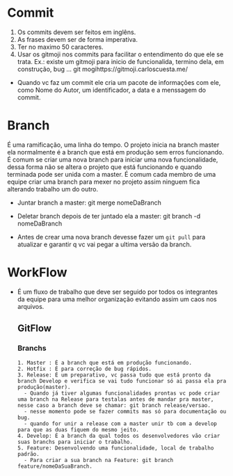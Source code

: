 # Commit

1. Os commits devem ser feitos em inglêns.
2. As frases devem ser de forma imperativa.
3. Ter no maximo 50 caracteres.
4. Usar os gitmoji nos commits para facilitar o entendimento do que ele se trata. Ex.: existe um gitmoji para inicio de funcionalida, termino dela, em construção, bug ...
git mogihttps://gitmoji.carloscuesta.me/

  - Quando vc faz um commit ele cria um pacote de informações com ele, como Nome do Autor, um identificador, a data e a menssagem do commit.

# Branch
É uma ramificação, uma linha do tempo. O projeto inicia na branch master ela normalmente é a branch que está em produção sem erros funcionando. É comum se criar uma nova branch para iniciar uma nova funcionalidade, dessa forma não se altera o projeto que está funcionando e quando terminada pode ser unida com a master. É comum cada membro de uma equipe criar uma branch para mexer no projeto assim ninguem fica alterando trabalho um do outro.
- Juntar branch a master: git merge nomeDaBranch
- Deletar branch depois de ter juntado ela a master: git branch -d nomeDaBranch

- Antes de crear uma nova branch devesse fazer um `git pull` para atualizar e garantir q vc vai pegar a ultima versão da branch.

# WorkFlow
- É um fluxo de trabalho que deve ser seguido por todos os integrantes da equipe para uma melhor organização evitando assim um caos nos arquivos.

  ## GitFlow
    ### Branchs
      1. Master : É a branch que está em produção funcionando.
      2. Hotfix : É para correção de bug rápidos.
      3. Release: É um preparativo, vc passa tudo que está pronto da branch Develop e verifica se vai tudo funcionar só ai passa ela pra produção(master).
        - Quando já tiver algumas funcionalidades prontas vc pode criar uma branch na Release para testalas antes de mandar pra master, nesse caso a branch deve se chamar: git branch release/versao.
        - nesse momento pode se fazer commits mas só para documentação ou bug.
        - quando for unir a release com a master unir tb com a develop para que as duas fiquem do mesmo jeito.
      4. Develop: É a branch da qual todos os desenvolvedores vão criar suas branchs para iniciar o trabalho.
      5. Feature: Desenvolvendo uma funcionalidade, local de trabalho padrão.
        - Para criar a sua branch na Feature: git branch feature/nomeDaSuaBranch.
